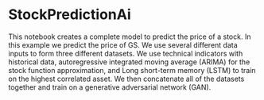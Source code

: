 # StockPredictionAi
This notebook creates a complete model to predict the price of a stock. In this example we predict the price of GS. We use several different data inputs to form three different datasets. We use technical indicators with historical data, autoregressive integrated moving average (ARIMA) for the stock function approximation, and Long short-term memory (LSTM)  to train on the highest correlated asset. We then concatenate all of the datasets together and train on a generative adversarial network (GAN). 
